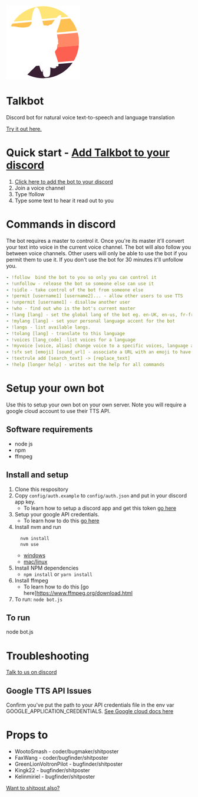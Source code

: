 [logo]: https://github.com/nullabork/artwork/raw/master/nullabork/png/nullbork_icon_200.png "Nullabork"
![alt text](https://github.com/nullabork/artwork/raw/master/nullabork/png/nullbork_icon_200.png "Nullabork")
# Talkbot
Discord bot for natural voice text-to-speech and language translation


[Try it out here.](https://discord.gg/NxrPp8g)


# Quick start - [Add Talkbot to your discord](https://discordapp.com/oauth2/authorize?&client_id=428866923267358721&scope=bot&permissions=0)

1. [Click here to add the bot to your discord](https://discordapp.com/oauth2/authorize?&client_id=428866923267358721&scope=bot&permissions=0)
2. Join a voice channel
3. Type !follow
4. Type some text to hear it read out to you

# Commands in discord
The bot requires a master to control it. Once you're its master it'll convert your text into voice in the current voice channel. The bot will also follow you between voice channels. Other users will only be able to use the bot if you permit them to use it. If you don't use the bot for 30 minutes it'll unfollow you.
```yaml
- !follow  bind the bot to you so only you can control it
- !unfollow - release the bot so someone else can use it
- !sidle - take control of the bot from someone else
- !permit [username1] [username2]... - allow other users to use TTS
- !unpermit [username1] - disallow another user
- !who - find out who is the bot's current master
- !lang [lang] - set the global lang of the bot eg. en-UK, en-us, fr-fr, it
- !mylang [lang] - set your personal language accent for the bot
- !langs - list available langs.
- !tolang [lang] - translate to this language
- !voices [lang_code] -list voices for a language
- !myvoice [voice, alias] change voice to a specific voices, language and gender.
- !sfx set [emoji] [sound_url] - associate a URL with an emoji to have it play when someone says the emoji 
- !textrule add [search_text] -> [replace_text]
- !help [longer help] - writes out the help for all commands
```
# Setup your own bot
Use this to setup your own bot on your own server. Note you will require a google cloud account to use their TTS API.

## Software requirements
- node js
- npm
- ffmpeg

## Install and setup
1. Clone this respository
2. Copy `config/auth.example` to `config/auth.json` and put in your discord app key. 
    - To learn how to setup a discord app and get this token [go here](https://github.com/reactiflux/discord-irc/wiki/Creating-a-discord-bot-&-getting-a-token)
3. Setup your google API credentials. 
    * To learn how to do this [go here](https://cloud.google.com/text-to-speech/docs/quickstart-client-libraries)
4. Install nvm and run 
    ```
      nvm install
      nvm use
    ```
    * [windows](https://github.com/coreybutler/nvm-windows/releases)
    * [mac/linux](https://github.com/creationix/nvm)
5. Install NPM dependencies
    * `npm install` or `yarn install`
6. Install ffmpeg 
    * To learn how to do this [go here]https://www.ffmpeg.org/download.html
7. To run: `node bot.js`

## To run
node bot.js

# Troubleshooting 

[Talk to us on discord](https://discord.gg/NxrPp8g)

## Google TTS API Issues

Confirm you've put the path to your API credentials file in the env var GOOGLE_APPLICATION_CREDENTIALS. [See Google cloud docs here](https://cloud.google.com/text-to-speech/docs/quickstart-client-libraries) 

# Props to
* WootoSmash - coder/bugmaker/shitposter
* FaxWang - coder/bugfinder/shitposter
* GreenLionVoltronPilot - bugfinder/shitposter
* Kingk22 - bugfinder/shitposter
* Kelinmiriel - bugfinder/shitposter

[Want to shitpost also?](https://discord.gg/NxrPp8g)
